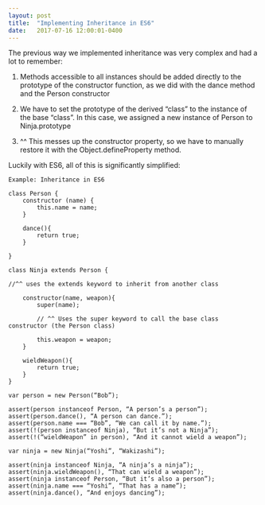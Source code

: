 ```yaml
---
layout: post
title:  "Implementing Inheritance in ES6"
date:   2017-07-16 12:00:01-0400
---
```

The previous way we implemented inheritance was very complex and had a lot to remember:
 1. Methods accessible to all instances should be added directly to the prototype of the constructor function, as we did with the dance method and the Person constructor
    
 2. We have to set the prototype of the derived “class” to the instance of the base “class”. In this case, we assigned a new instance of Person to Ninja.prototype
 3. ^^ This messes up the constructor property, so we have to manually restore it with the Object.defineProperty method.

Luckily with ES6, all of this is significantly simplified:

    Example: Inheritance in ES6

    class Person {
        constructor (name) {
            this.name = name;
        }

        dance(){
            return true;
        }

    }

    class Ninja extends Person {

    //^^ uses the extends keyword to inherit from another class

        constructor(name, weapon){
            super(name);

            // ^^ Uses the super keyword to call the base class constructor (the Person class)

            this.weapon = weapon;
        }

        wieldWeapon(){
            return true;
        }
    }

    var person = new Person(“Bob”);

    assert(person instanceof Person, “A person’s a person”);
    assert(person.dance(), “A person can dance.”);
    assert(person.name === “Bob”, “We can call it by name.”);
    assert(!(person instanceof Ninja), “But it’s not a Ninja”);
    assert(!(“wieldWeapon” in person), “And it cannot wield a weapon”);

    var ninja = new Ninja(“Yoshi”, “Wakizashi”);

    assert(ninja instanceof Ninja, “A ninja’s a ninja”);
    assert(ninja.wieldWeapon(), “That can wield a weapon”);
    assert(ninja instanceof Person, “But it’s also a person”);
    assert(ninja.name === “Yoshi”, “That has a name”);
    assert(ninja.dance(), “And enjoys dancing”);
